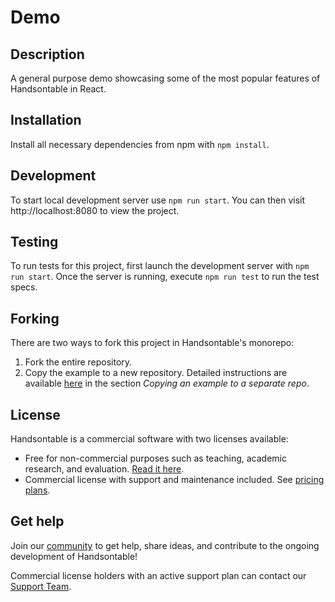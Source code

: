 # Demo

## Description

A general purpose demo showcasing some of the most popular features of Handsontable in React.

## Installation

Install all necessary dependencies from npm with `npm install`.

## Development

To start local development server use `npm run start`. You can then visit http://localhost:8080 to view the project.

## Testing

To run tests for this project, first launch the development server with `npm run start`. Once the server is running, execute `npm run test` to run the test specs.

## Forking

There are two ways to fork this project in Handsontable's monorepo:

1. Fork the entire repository.
2. Copy the example to a new repository. Detailed instructions are available [here](../../../../README.md#copying-an-example-to-a-separate-repo) in the section _Copying an example to a separate repo_.

## License

Handsontable is a commercial software with two licenses available:

- Free for non-commercial purposes such as teaching, academic research, and evaluation. [Read it here](https://github.com/handsontable/handsontable/blob/master/handsontable-non-commercial-license.pdf).
- Commercial license with support and maintenance included. See [pricing plans](https://handsontable.com/pricing).

## Get help

Join our [community](https://github.com/handsontable/handsontable/discussions) to get help, share ideas, and contribute to the ongoing development of Handsontable!

Commercial license holders with an active support plan can contact our [Support Team](https://handsontable.com/contact?category=technical_support).
